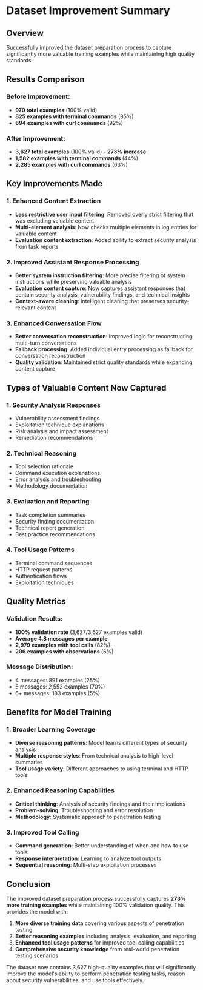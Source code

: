 # Dataset Improvement Summary

## Overview
Successfully improved the dataset preparation process to capture significantly more valuable training examples while maintaining high quality standards.

## Results Comparison

### Before Improvement:
- **970 total examples** (100% valid)
- **825 examples with terminal commands** (85%)
- **894 examples with curl commands** (92%)

### After Improvement:
- **3,627 total examples** (100% valid) - **273% increase**
- **1,582 examples with terminal commands** (44%)
- **2,285 examples with curl commands** (63%)

## Key Improvements Made

### 1. Enhanced Content Extraction
- **Less restrictive user input filtering**: Removed overly strict filtering that was excluding valuable content
- **Multi-element analysis**: Now checks multiple elements in log entries for valuable content
- **Evaluation content extraction**: Added ability to extract security analysis from task reports

### 2. Improved Assistant Response Processing
- **Better system instruction filtering**: More precise filtering of system instructions while preserving valuable analysis
- **Evaluation content capture**: Now captures assistant responses that contain security analysis, vulnerability findings, and technical insights
- **Context-aware cleaning**: Intelligent cleaning that preserves security-relevant content

### 3. Enhanced Conversation Flow
- **Better conversation reconstruction**: Improved logic for reconstructing multi-turn conversations
- **Fallback processing**: Added individual entry processing as fallback for conversation reconstruction
- **Quality validation**: Maintained strict quality standards while expanding content capture

## Types of Valuable Content Now Captured

### 1. Security Analysis Responses
- Vulnerability assessment findings
- Exploitation technique explanations
- Risk analysis and impact assessment
- Remediation recommendations

### 2. Technical Reasoning
- Tool selection rationale
- Command execution explanations
- Error analysis and troubleshooting
- Methodology documentation

### 3. Evaluation and Reporting
- Task completion summaries
- Security finding documentation
- Technical report generation
- Best practice recommendations

### 4. Tool Usage Patterns
- Terminal command sequences
- HTTP request patterns
- Authentication flows
- Exploitation techniques

## Quality Metrics

### Validation Results:
- **100% validation rate** (3,627/3,627 examples valid)
- **Average 4.8 messages per example**
- **2,979 examples with tool calls** (82%)
- **206 examples with observations** (6%)

### Message Distribution:
- 4 messages: 891 examples (25%)
- 5 messages: 2,553 examples (70%)
- 6+ messages: 183 examples (5%)

## Benefits for Model Training

### 1. Broader Learning Coverage
- **Diverse reasoning patterns**: Model learns different types of security analysis
- **Multiple response styles**: From technical analysis to high-level summaries
- **Tool usage variety**: Different approaches to using terminal and HTTP tools

### 2. Enhanced Reasoning Capabilities
- **Critical thinking**: Analysis of security findings and their implications
- **Problem-solving**: Troubleshooting and error resolution
- **Methodology**: Systematic approach to penetration testing

### 3. Improved Tool Calling
- **Command generation**: Better understanding of when and how to use tools
- **Response interpretation**: Learning to analyze tool outputs
- **Sequential reasoning**: Multi-step exploitation processes

## Conclusion

The improved dataset preparation process successfully captures **273% more training examples** while maintaining 100% validation quality. This provides the model with:

1. **More diverse training data** covering various aspects of penetration testing
2. **Better reasoning examples** including analysis, evaluation, and reporting
3. **Enhanced tool usage patterns** for improved tool calling capabilities
4. **Comprehensive security knowledge** from real-world penetration testing scenarios

The dataset now contains 3,627 high-quality examples that will significantly improve the model's ability to perform penetration testing tasks, reason about security vulnerabilities, and use tools effectively. 